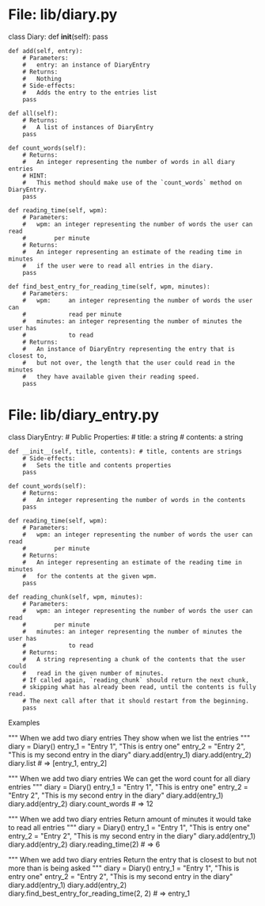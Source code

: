 # File: lib/diary.py

class Diary:
    def __init__(self):
        pass

    def add(self, entry):
        # Parameters:
        #   entry: an instance of DiaryEntry
        # Returns:
        #   Nothing
        # Side-effects:
        #   Adds the entry to the entries list
        pass

    def all(self):
        # Returns:
        #   A list of instances of DiaryEntry
        pass

    def count_words(self):
        # Returns:
        #   An integer representing the number of words in all diary entries
        # HINT:
        #   This method should make use of the `count_words` method on DiaryEntry.
        pass

    def reading_time(self, wpm):
        # Parameters:
        #   wpm: an integer representing the number of words the user can read
        #        per minute
        # Returns:
        #   An integer representing an estimate of the reading time in minutes
        #   if the user were to read all entries in the diary.
        pass

    def find_best_entry_for_reading_time(self, wpm, minutes):
        # Parameters:
        #   wpm:     an integer representing the number of words the user can
        #            read per minute
        #   minutes: an integer representing the number of minutes the user has
        #            to read
        # Returns:
        #   An instance of DiaryEntry representing the entry that is closest to,
        #   but not over, the length that the user could read in the minutes
        #   they have available given their reading speed.
        pass


# File: lib/diary_entry.py

class DiaryEntry:
    # Public Properties:
    #   title: a string
    #   contents: a string

    def __init__(self, title, contents): # title, contents are strings
        # Side-effects:
        #   Sets the title and contents properties
        pass

    def count_words(self):
        # Returns:
        #   An integer representing the number of words in the contents
        pass

    def reading_time(self, wpm):
        # Parameters:
        #   wpm: an integer representing the number of words the user can read
        #        per minute
        # Returns:
        #   An integer representing an estimate of the reading time in minutes
        #   for the contents at the given wpm.
        pass

    def reading_chunk(self, wpm, minutes):
        # Parameters:
        #   wpm: an integer representing the number of words the user can read
        #        per minute
        #   minutes: an integer representing the number of minutes the user has
        #            to read
        # Returns:
        #   A string representing a chunk of the contents that the user could
        #   read in the given number of minutes.
        # If called again, `reading_chunk` should return the next chunk,
        # skipping what has already been read, until the contents is fully read.
        # The next call after that it should restart from the beginning.
        pass

Examples

"""
When we add two diary entries
They show when we list the entries
"""
diary = Diary()
entry_1 = "Entry 1", "This is entry one"
entry_2 = "Entry 2", "This is my second entry in the diary"
diary.add(entry_1)
diary.add(entry_2)
diary.list # => [entry_1, entry_2]

"""
When we add two diary entries
We can get the word count for all diary entries
"""
diary = Diary()
entry_1 = "Entry 1", "This is entry one"
entry_2 = "Entry 2", "This is my second entry in the diary"
diary.add(entry_1)
diary.add(entry_2)
diary.count_words # => 12

"""
When we add two diary entries
Return amount of minutes it would take to read all entries
"""
diary = Diary()
entry_1 = "Entry 1", "This is entry one"
entry_2 = "Entry 2", "This is my second entry in the diary"
diary.add(entry_1)
diary.add(entry_2)
diary.reading_time(2) # => 6

"""
When we add two diary entries
Return the entry that is closest to but not more than is being asked
"""
diary = Diary()
entry_1 = "Entry 1", "This is entry one"
entry_2 = "Entry 2", "This is my second entry in the diary"
diary.add(entry_1)
diary.add(entry_2)
diary.find_best_entry_for_reading_time(2, 2) # => entry_1
